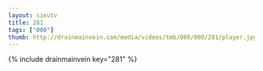 ```yaml
--- 
layout: sieutv
title: 281
tags: ["000"]
thumb: http://drainmainvein.com/media/videos/tmb/000/000/281/player.jpg
---
```

{% include drainmainvein key="281" %} 

